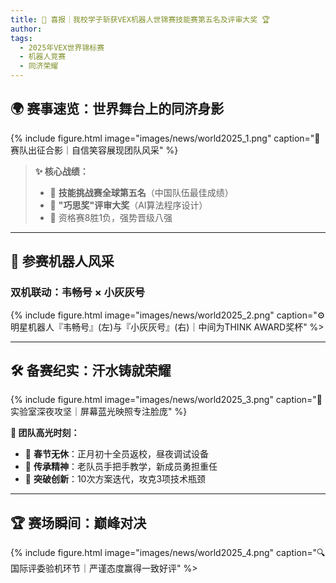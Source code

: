 ```yaml
---
title: 🎉 喜报｜我校学子斩获VEX机器人世锦赛技能赛第五名及评审大奖 🏆
author: 
tags:
  - 2025年VEX世界锦标赛
  - 机器人竞赛
  - 同济荣耀
---
```


## 🌍 赛事速览：世界舞台上的同济身影

{% include figure.html 
   image="images/news/world2025_1.png" 
   caption="👫 赛队出征合影｜自信笑容展现团队风采" 
%}

> **✨ 核心战绩：**  
> - 🥇 **技能挑战赛全球第五名**（中国队伍最佳成绩）  
> - 🏅 **"巧思奖"评审大奖**（AI算法程序设计）  
> - 🚀 资格赛8胜1负，强势晋级八强  

---

## 🤖 参赛机器人风采

### 双机联动：韦畅号 × 小灰灰号
{% include figure.html 
   image="images/news/world2025_2.png" 
   caption="⚙️ 明星机器人『韦畅号』(左)与『小灰灰号』(右)｜中间为THINK AWARD奖杯" 
%>

---

## 🛠️ 备赛纪实：汗水铸就荣耀

{% include figure.html 
   image="images/news/world2025_3.png" 
   caption="🌙 实验室深夜攻坚｜屏幕蓝光映照专注脸庞" 
%}

**🌟 团队高光时刻：**  
- 📅 **春节无休**：正月初十全员返校，昼夜调试设备  
- 🧠 **传承精神**：老队员手把手教学，新成员勇担重任  
- 🔄 **突破创新**：10次方案迭代，攻克3项技术瓶颈  

---

## 🏆 赛场瞬间：巅峰对决

{% include figure.html 
   image="images/news/world2025_4.png" 
   caption="🔍 国际评委验机环节｜严谨态度赢得一致好评" 
%>
